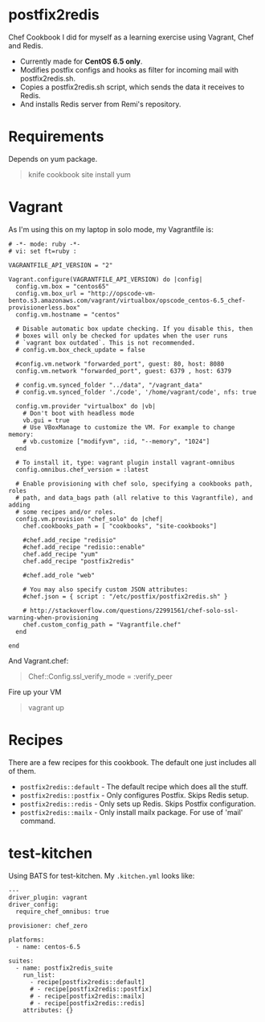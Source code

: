 postfix2redis
=============

Chef Cookbook I did for myself as a learning exercise using Vagrant, Chef and Redis.

* Currently made for **CentOS 6.5 only**.
* Modifies postfix configs and hooks as filter for incoming mail with postfix2redis.sh.
* Copies a postfix2redis.sh script, which sends the data it receives to Redis.
* And installs Redis server from Remi's repository.

Requirements
============

Depends on yum package.

> knife cookbook site install yum

Vagrant
=======

As I'm using this on my laptop in solo mode, my Vagrantfile is:

```
# -*- mode: ruby -*-
# vi: set ft=ruby :

VAGRANTFILE_API_VERSION = "2"

Vagrant.configure(VAGRANTFILE_API_VERSION) do |config|
  config.vm.box = "centos65"
  config.vm.box_url = "http://opscode-vm-bento.s3.amazonaws.com/vagrant/virtualbox/opscode_centos-6.5_chef-provisionerless.box"
  config.vm.hostname = "centos"

  # Disable automatic box update checking. If you disable this, then
  # boxes will only be checked for updates when the user runs
  # `vagrant box outdated`. This is not recommended.
  # config.vm.box_check_update = false

  #config.vm.network "forwarded_port", guest: 80, host: 8080
  config.vm.network "forwarded_port", guest: 6379 , host: 6379

  # config.vm.synced_folder "../data", "/vagrant_data"
  # config.vm.synced_folder './code', '/home/vagrant/code', nfs: true

  config.vm.provider "virtualbox" do |vb|
    # Don't boot with headless mode
    vb.gui = true
    # Use VBoxManage to customize the VM. For example to change memory:
    # vb.customize ["modifyvm", :id, "--memory", "1024"]
  end

  # To install it, type: vagrant plugin install vagrant-omnibus
  config.omnibus.chef_version = :latest

  # Enable provisioning with chef solo, specifying a cookbooks path, roles
  # path, and data_bags path (all relative to this Vagrantfile), and adding
  # some recipes and/or roles.
  config.vm.provision "chef_solo" do |chef|
    chef.cookbooks_path = [ "cookbooks", "site-cookbooks"]

    #chef.add_recipe "redisio"
    #chef.add_recipe "redisio::enable"
    chef.add_recipe "yum"
    chef.add_recipe "postfix2redis"

    #chef.add_role "web"
  
    # You may also specify custom JSON attributes:
    #chef.json = { script : "/etc/postfix/postfix2redis.sh" }

    # http://stackoverflow.com/questions/22991561/chef-solo-ssl-warning-when-provisioning
    chef.custom_config_path = "Vagrantfile.chef"
  end

end
```

And Vagrant.chef:

> Chef::Config.ssl_verify_mode = :verify_peer


Fire up your VM

> vagrant up


Recipes
=======

There are a few recipes for this cookbook. The default one just includes all of them.

* `postfix2redis::default` - The default recipe which does all the stuff.
* `postfix2redis::postfix` - Only configures Postfix. Skips Redis setup.
* `postfix2redis::redis` - Only sets up Redis. Skips Postfix configuration.
* `postfix2redis::mailx` - Only install mailx package. For use of 'mail' command.


test-kitchen
============

Using BATS for test-kitchen. My `.kitchen.yml` looks like:

```
---
driver_plugin: vagrant
driver_config:
  require_chef_omnibus: true

provisioner: chef_zero

platforms:
  - name: centos-6.5

suites:
  - name: postfix2redis_suite
    run_list:
      - recipe[postfix2redis::default]
      # - recipe[postfix2redis::postfix]
      # - recipe[postfix2redis::mailx]
      # - recipe[postfix2redis::redis]
    attributes: {}

```
